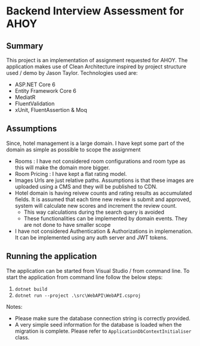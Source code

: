 # Backend Interview Assessment for AHOY

## Summary

This project is an implementation of assignment requested for AHOY. The application makes use of Clean Architecture inspired by project structure used / demo by Jason Taylor. 
Technologies used are:
 - ASP.NET Core 6
 - Entity Framework Core 6
 - MediatR
 - FluentValidation
 - xUnit, FluentAssertion & Moq

 ## Assumptions

 Since, hotel management is a large domain. I have kept some part of the domain as simple as possible to scope the assignment
 - Rooms : I have not considered room configurations and room type as this will make the domain more bigger.
 - Room Pricing : I have kept a flat rating model.
 - Images Urls are just relative paths. Assumptions is that these images are uploaded using a CMS and they will be published to CDN.
 - Hotel domain is having reivew counts and rating results as accumulated fields. It is assumed that each time new review is submit and approved, system will calculate new scores and increment the review count.
	- This way calculations during the search query is avoided
	- These functionalities can be implemented by domain events. They are not done to have smaller scope
 - I have not considered Authentication & Authorizations in implemenation. It can be implemented using any auth server and JWT tokens.

 ## Running the application

 The application can be started from Visual Studio / from command line. To start the application from command line follow the below steps:

 1. `dotnet build`
 2. `dotnet run --project .\src\WebAPI\WebAPI.csproj`

 Notes: 
 - Please make sure the database connection string is correctly provided.
 - A very simple seed information for the database is loaded when the migration is complete. Please refer to `ApplicationDbContextInitialiser` class.